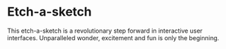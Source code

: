 # Etch-a-sketch

This etch-a-sketch is a revolutionary step forward in interactive user interfaces. Unparalleled wonder, excitement and fun is only the beginning.